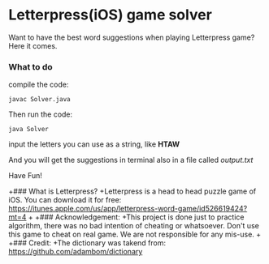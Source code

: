 # Letterpress(iOS) game solver
Want to have the best word suggestions when playing Letterpress game? Here it comes.

### What to do

compile the code:

`javac Solver.java`

Then run the code:

`java Solver`

input the letters you can use as a string, like **HTAW**

And you will get the suggestions in terminal also in a file called *output.txt*

Have Fun!


+### What is Letterpress?
+Letterpress is a head to head puzzle game of iOS. You can download it for free: https://itunes.apple.com/us/app/letterpress-word-game/id526619424?mt=4
+
+### Acknowledgement:
+This project is done just to practice algorithm, there was no bad intention of cheating or whatsoever. Don't use this game to cheat on real game. We are not responsible for any mis-use.
+
+### Credit:
+The dictionary was takend from: https://github.com/adambom/dictionary
